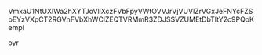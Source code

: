 VmxaU1NtUXlWa2hXYTJoVllXczFVbFpyVWtOVVJrVjVUVlZrVGxJeFNYcFZS
bEYzVXpCT2RGVnFVbXhWClZEQTVRMmR3ZDJSSVZUMEtDbTltY2c9PQoKempi

oyr